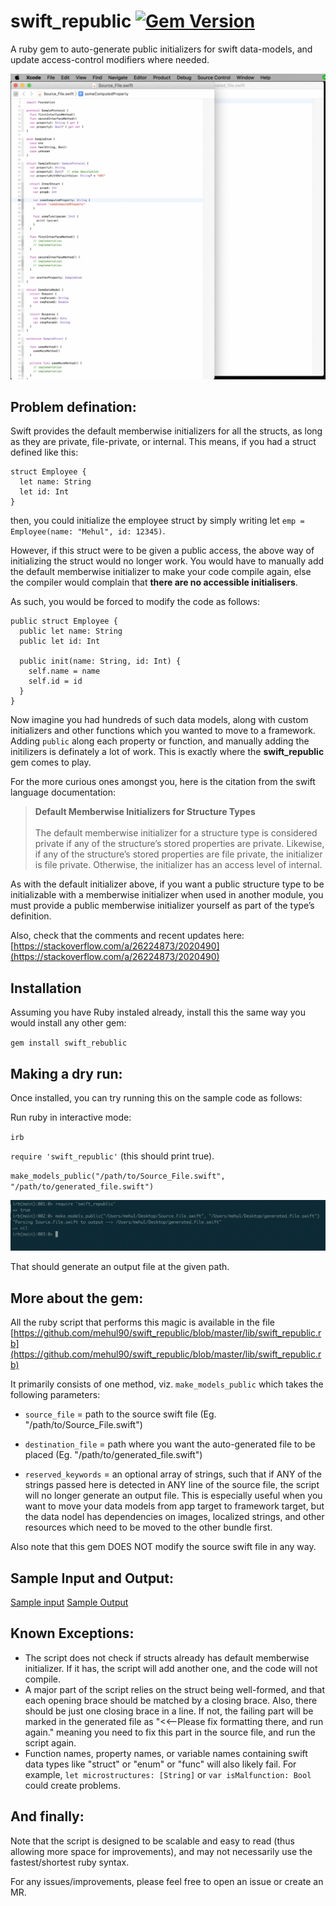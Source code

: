 # swift_republic [![Gem Version](https://badge.fury.io/rb/swift_republic.svg)](https://badge.fury.io/rb/swift_republic)

A ruby gem to auto-generate public initializers for swift data-models, and update access-control modifiers where needed.  

<p align="center">
<img src="resources/demo.gif" height="auto">
</p>

## Problem defination:

Swift provides the default memberwise initializers for all the structs, as long as they are private, file-private, or internal.
This means, if you had a struct defined like this:  

```
struct Employee {
  let name: String
  let id: Int
}
```
then, you could initialize the employee struct by simply writing let `emp = Employee(name: "Mehul", id: 12345)`.

However, if this struct were to be given a public access, the above way of initializing the struct would no longer work. You would have to manually add the default memberwise initializer to make your code compile again, else the compiler would complain that **there are no accessible initialisers**.

As such, you would be forced to modify the code as follows:
```
public struct Employee {
  public let name: String
  public let id: Int

  public init(name: String, id: Int) {
    self.name = name
    self.id = id
  }
}
```
Now imagine you had hundreds of such data models, along with custom initializers and other functions which you wanted to move to a framework. Adding `public` along each property or function, and manually adding the initilizers is definately a lot of work. This is exactly where the **swift_republic** gem comes to play.

For the more curious ones amongst you, here is the citation from the swift language documentation:

> <b>Default Memberwise Initializers for Structure Types</b> <br><br>
The default memberwise initializer for a structure type is considered private if any of the structure’s stored properties are private. Likewise, if any of the structure’s stored properties are file private, the initializer is file private. Otherwise, the initializer has an access level of internal.

As with the default initializer above, if you want a public structure type to be initializable with a memberwise initializer when used in another module, you must provide a public memberwise initializer yourself as part of the type’s definition.

Also, check that the comments and recent updates here: [https://stackoverflow.com/a/26224873/2020490](https://stackoverflow.com/a/26224873/2020490)

## Installation

Assuming you have Ruby instaled already, install this the same way you would install any other gem:

`gem install swift_rebublic`

## Making a dry run:

Once installed, you can try running this on the sample code as follows:

Run ruby in interactive mode:

`irb`

`require 'swift_republic'`  (this should print true).

`make_models_public("/path/to/Source_File.swift", "/path/to/generated_file.swift")`

<img src="resources/test_run.png">

That should generate an output file at the given path.

## More about the gem:

All the ruby script that performs this magic is available in the file [https://github.com/mehul90/swift_republic/blob/master/lib/swift_republic.rb](https://github.com/mehul90/swift_republic/blob/master/lib/swift_republic.rb)

It primarily consists of one method, viz. `make_models_public` which takes the following parameters:

- `source_file` = path to the source swift file (Eg. "/path/to/Source_File.swift")

- `destination_file` = path where you want the auto-generated file to be placed (Eg. "/path/to/generated_file.swift")

- `reserved_keywords` = an optional array of strings, such that if ANY of the strings passed here is detected in ANY line of the source file, the script will no longer generate an output file. This is especially useful when you want to move your data models from app target to framework target, but the data nodel has dependencies on images, localized strings, and other resources which need to be moved to the other bundle  first.

Also note that this gem DOES NOT modify the source swift file in any way.

## Sample Input and Output:

[Sample input](https://github.com/mehul90/swift_republic/resources/Source_File.swift)
[Sample Output](https://github.com/mehul90/swift_republic/resources/generated_file.swift)


## Known Exceptions:

- The script does not check if structs already has default memberwise initializer. If it has, the script will add another one, and the code will not compile.
- A major part of the script relies on the struct being well-formed, and that each opening brace should be matched by a closing brace. Also, there should be just one closing brace in a line. If not, the failing part will be marked in the generated file as "<<--Please fix formatting there, and run again." meaning you  need to fix this part in the source file, and run the script again.
- Function names, property names, or variable names containing swift data types like "struct" or "enum" or "func" will also likely fail. For example, `let microstructures: [String]` or `var isMalfunction: Bool` could create problems.


## And finally:

Note that the script is designed to be scalable and easy to read (thus allowing more space for improvements), and may not necessarily use the fastest/shortest ruby syntax.

For any issues/improvements, please feel free to open an issue or create an MR.


